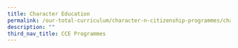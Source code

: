 ```yaml
---
title: Character Education
permalink: /our-total-curriculum/character-n-citizenship-programmes/character-education
description: ""
third_nav_title: CCE Programmes
---
```

